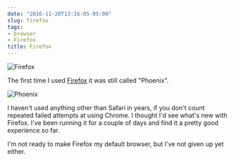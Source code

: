 ```yaml
---
date: "2016-11-20T13:16:05-05:00"
slug: firefox
tags:
- browser
- Firefox
title: Firefox
---
```


![Firefox](/img/2016/install-firefox.jpg)

The first time I used [Firefox](https://www.mozilla.org/en-US/firefox/new/) it was still called "Phoenix".

![Phoenix](/img/2016/phoenix-logo.svg)

I haven't used anything other than Safari in years, if you don't count repeated
failed attempts at using Chrome. I thought I'd see what's new with Firefox.
I've been running it for a couple of days and find it a pretty good experience
so far.

I'm not ready to make Firefox my default browser, but I've not given up yet either.

